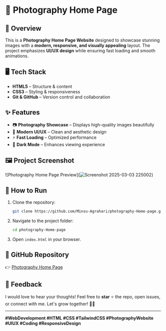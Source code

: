 # 📸 Photography Home Page

## 🌟 Overview
This is a **Photography Home Page Website** designed to showcase stunning images with a **modern, responsive, and visually appealing** layout. The project emphasizes **UI/UX design** while ensuring fast loading and smooth animations.

## 🖥 Tech Stack
- **HTML5** – Structure & content
- **CSS3** – Styling & responsiveness
- **Git & GitHub** – Version control and collaboration

## ✨ Features
- 📷 **Photography Showcase** – Displays high-quality images beautifully
- 🎨 **Modern UI/UX** – Clean and aesthetic design
- ⚡ **Fast Loading** – Optimized performance
- 🌙 **Dark Mode** – Enhances viewing experience

## 🖼 Project Screenshot
![Photography Home Page Preview](![Screenshot 2025-03-03 225002](https://github.com/user-attachments/assets/46b75bb3-6dbe-4502-a1ac-c02b6c6fcdbe))

## 🚀 How to Run
1. Clone the repository:
   ```sh
   git clone https://github.com/Minsu-Agrahari/photography-Home-page.git
   ```
2. Navigate to the project folder:
   ```sh
   cd photography-Home-page
   ```
3. Open `index.html` in your browser.

## 🔗 GitHub Repository
👉 [Photography Home Page](https://github.com/Minsu-Agrahari/photography-Home-page)

## 💬 Feedback
I would love to hear your thoughts! Feel free to **star** ⭐ the repo, open issues, or connect with me. Let's grow together! 🚀🔥

---
**#WebDevelopment #HTML #CSS #TailwindCSS #PhotographyWebsite #UIUX #Coding #ResponsiveDesign**

